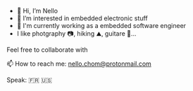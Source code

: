 - 👋 Hi, I’m Nello
- 👀 I’m interested in embedded electronic stuff
- :man: I'm currently working as a embedded software engineer
- I like photgraphy 📷, hiking ⛰️, guitare 🎸...

Feel free to collaborate with

📫 How to reach me: nello.chom@protonmail.com

Speak: :fr: :us:
<!---
Pyragric/Pyragric is a ✨ special ✨ repository because its `README.md` (this file) appears on your GitHub profile.
You can click the Preview link to take a look at your changes.
--->
